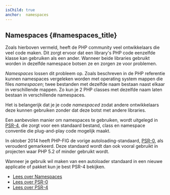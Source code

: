 ```yaml
---
isChild: true
anchor:  namespaces
---
```


## Namespaces {#namespaces_title}

Zoals hierboven vermeld, heeft de PHP community veel ontwikkelaars die veel code maken. 
Dit zorgt ervoor dat een library's PHP code eenzelfde klasse kan gebruiken als een ander.
Wanneer beide libraries gebruikt worden in dezelfde namespace botsen ze en zorgen ze voor problemen.

_Namespaces_ lossen dit probleem op. Zoals beschreven in de PHP referentie kunnen namespaces vergeleken worden met operating system mappen die files _namespacen_; twee bestanden met dezelfde naam bestaan naast elkaar in verschillende mappen.
Zo kun je 2 PHP classes met dezelfde naam laten bestaan in verschillende namespaces.

Het is belangerijk dat je je code _namespaced_ zodat andere ontwikkelaars deze kunnen gebruiken zonder dat deze botst met andere libraries.

Een aanbevolen manier om namespaces te gebruiken, wordt uitgelegd in [PSR-4][psr4], die zorgt voor een standaard bestand, class en namespace conventie die plug-and-play code mogelijk maakt.

In oktober 2014 heeft PHP-FIG de vorige autoloading-standaard, [PSR-0][psr0], als verouderd gemarkeerd. Deze standaard wordt dan ook vooral gebruikt in projecten waar PHP 5.2 of minder gebruikt wordt.

Wanneer je gebruik wil maken van een autoloader standaard in een nieuwe applicatie of pakket kun je best PSR-4 bekijken.

* [Lees over Namespaces][namespaces]
* [Lees over PSR-0][psr0]
* [Lees over PSR-4][psr4]


[namespaces]: https://secure.php.net/language.namespaces
[psr0]: https://www.php-fig.org/psr/psr-0/
[psr4]: https://www.php-fig.org/psr/psr-4/
